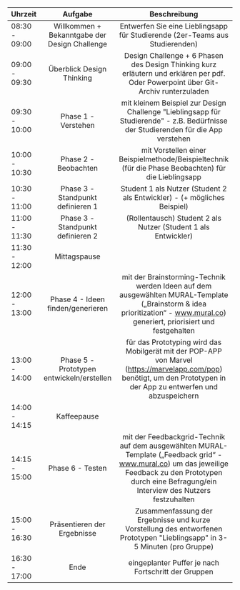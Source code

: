 | Uhrzeit | Aufgabe | Beschreibung |
| --------- | :-----------: | :-----------: | 
| 08:30 - 09:00 | Willkommen + Bekanntgabe der Design Challenge | Entwerfen Sie eine Lieblingsapp für Studierende (2er-Teams aus Studierenden) |
| 09:00 - 09:30 | Überblick Design Thinking | Design Challenge + 6 Phasen des Design Thinking kurz erläutern und erklären per pdf. Oder Powerpoint über Git-Archiv runterzuladen |
| 09:30 - 10:00 | Phase 1 - Verstehen | mit kleinem Beispiel zur Design Challenge "Lieblingsapp für Studierende" - z.B. Bedürfnisse der Studierenden für die App verstehen |
| 10:00 - 10:30 | Phase 2 - Beobachten | mit Vorstellen einer Beispielmethode/Beispieltechnik (für die Phase Beobachten) für die Lieblingsapp |
| 10:30 - 11:00 | Phase 3 - Standpunkt definieren 1 | Student 1 als Nutzer (Student 2 als Entwickler) - (+ mögliches Beispiel) |
| 11:00 - 11:30 | Phase 3 - Standpunkt definieren 2 |  (Rollentausch) Student 2 als Nutzer (Student 1 als Entwickler) |
| 11:30 - 12:00 | Mittagspause |  
| 12:00 - 13:00 | Phase 4 - Ideen finden/generieren | mit der Brainstorming-Technik werden Ideen auf dem ausgewählten MURAL-Template („Brainstorm & idea prioritization“ - www.mural.co) generiert, priorisiert und festgehalten  |
| 13:00 - 14:00 | Phase 5 - Prototypen entwickeln/erstellen |  für das Prototyping wird das Mobilgerät mit der POP-APP von Marvel (https://marvelapp.com/pop) benötigt, um den Prototypen in der App zu entwerfen und abzuspeichern |
| 14:00 - 14:15 | Kaffeepause |
| 14:15 - 15:00 | Phase 6 - Testen |  mit der Feedbackgrid-Technik auf dem ausgewählten MURAL-Template („Feedback grid“ - www.mural.co) um das jeweilige Feedback zu den Prototypen durch eine Befragung/ein Interview des Nutzers festzuhalten |
| 15:00 - 16:30 | Präsentieren der Ergebnisse | Zusammenfassung der Ergebnisse und kurze Vorstellung des entworfenen Prototypen "Lieblingsapp" in 3-5 Minuten (pro Gruppe) |
| 16:30 - 17:00 | Ende | eingeplanter Puffer je nach Fortschritt der Gruppen |

